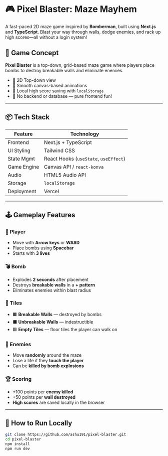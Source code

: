 # 🎮 Pixel Blaster: Maze Mayhem  

A fast-paced 2D maze game inspired by **Bomberman**, built using **Next.js** and **TypeScript**. Blast your way through walls, dodge enemies, and rack up high scores—all without a login system!

## 🧠 Game Concept

**Pixel Blaster** is a top-down, grid-based maze game where players place bombs to destroy breakable walls and eliminate enemies.

- 🔹 2D Top-down view
- 🔹 Smooth canvas-based animations
- 🔹 Local high score saving with `localStorage`
- 🔹 No backend or database — pure frontend fun!

---

## 📦 Tech Stack

| Feature       | Technology                          |
|--------------|--------------------------------------|
| Frontend     | Next.js + TypeScript                 |
| UI Styling   | Tailwind CSS                         |
| State Mgmt   | React Hooks (`useState`, `useEffect`)|
| Game Engine  | Canvas API / `react-konva`           |
| Audio        | HTML5 Audio API                      |
| Storage      | `localStorage`                       |
| Deployment   | Vercel                               |

---

## 🕹️ Gameplay Features

### 👤 Player
- Move with **Arrow keys** or **WASD**
- Place bombs using **Spacebar**
- Starts with **3 lives**

### 💣 Bomb
- Explodes **2 seconds** after placement
- Destroys **breakable walls** in a **+ pattern**
- Eliminates enemies within blast radius

### 🧱 Tiles
- 🟫 **Breakable Walls** — destroyed by bombs
- ⬛ **Unbreakable Walls** — indestructible
- 🟩 **Empty Tiles** — floor tiles the player can walk on

### 👾 Enemies
- Move **randomly** around the maze
- Lose a life if they **touch the player**
- Can be **killed by bomb explosions**

### 🏆 Scoring
- +100 points per **enemy killed**
- +50 points per **wall destroyed**
- **High scores** are saved locally in the browser

---

## 🚀 How to Run Locally

```bash
git clone https://github.com/ashu191/pixel-blaster.git
cd pixel-blaster
npm install
npm run dev
